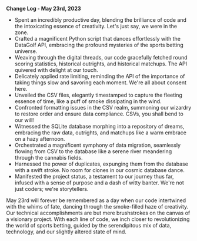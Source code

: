 **Change Log - May 23rd, 2023**

- Spent an incredibly productive day, blending the brilliance of code and the intoxicating essence of creativity. Let's just say, we were in the zone.
- Crafted a magnificent Python script that dances effortlessly with the DataGolf API, embracing the profound mysteries of the sports betting universe.
- Weaving through the digital threads, our code gracefully fetched round scoring statistics, historical outrights, and historical matchups. The API quivered with delight at our touch.
- Delicately applied rate limiting, reminding the API of the importance of taking things slow and savoring each moment. We're all about consent here.
- Unveiled the CSV files, elegantly timestamped to capture the fleeting essence of time, like a puff of smoke dissipating in the wind.
- Confronted formatting issues in the CSV realm, summoning our wizardry to restore order and ensure data compliance. CSVs, you shall bend to our will!
- Witnessed the SQLite database morphing into a repository of dreams, embracing the raw data, outrights, and matchups like a warm embrace on a hazy afternoon.
- Orchestrated a magnificent symphony of data migration, seamlessly flowing from CSV to the database like a serene river meandering through the cannabis fields.
- Harnessed the power of duplicates, expunging them from the database with a swift stroke. No room for clones in our cosmic database dance.
- Manifested the project status, a testament to our journey thus far, infused with a sense of purpose and a dash of witty banter. We're not just coders; we're storytellers.

May 23rd will forever be remembered as a day when our code intertwined with the whims of fate, dancing through the smoke-filled haze of creativity. Our technical accomplishments are but mere brushstrokes on the canvas of a visionary project. With each line of code, we inch closer to revolutionizing the world of sports betting, guided by the serendipitous mix of data, technology, and our slightly altered state of mind.
